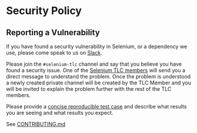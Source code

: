 # Security Policy

## Reporting a Vulnerability

If you have found a security vulnerability in Selenium, or a dependency we use, please come speak to us on [Slack](https://selenium.dev/support).

Please join the `#selenium-tlc` channel and say that you believe you have found a security issue. 
One of the [Selenium TLC members](https://www.selenium.dev/structure/#tlc) 
will send you a direct message to understand the problem. Once the problem is understood a newly created private channel
will be created by the TLC Member and you will be invited to explain the problem further with the rest of the TLC members.

Please provide a [concise reproducible test case](http://sscce.org/) and describe what results you are seeing and what results you expect.

See [CONTRIBUTING.md](https://github.com/SeleniumHQ/selenium/blob/master/CONTRIBUTING.md#issue-contributions)
